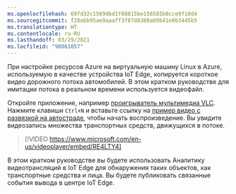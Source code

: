```yaml
---
ms.openlocfilehash: 69fd32c1569dbd1f08815be156585b0cce9f10d4
ms.sourcegitcommit: f28ebb95ae9aaaff3f87d8388a09b41e0b3445b5
ms.translationtype: HT
ms.contentlocale: ru-RU
ms.lasthandoff: 03/29/2021
ms.locfileid: "98061057"
---
```

При настройке ресурсов Azure на виртуальную машину Linux в Azure, используемую в качестве устройства IoT Edge, копируется короткое видео дорожного потока автомобилей. В этом кратком руководстве для имитации потока в реальном времени используется видеофайл.

Откройте приложение, например [проигрыватель мультимедиа VLC](https://www.videolan.org/vlc/). Нажмите клавиши `Ctrl+N` и вставьте ссылку на [пример видео с развязкой на автостраде](https://lvamedia.blob.core.windows.net/public/camera-300s.mkv), чтобы начать воспроизведение. Вы увидите видеозапись множества транспортных средств, движущихся в потоке.

> [!VIDEO https://www.microsoft.com/en-us/videoplayer/embed/RE4LTY4]

В этом кратком руководстве вы будете использовать Аналитику видеотрансляций в IoT Edge для обнаружения таких объектов, как транспортные средства и лица. Вы будете публиковать связанные события вывода в центре IoT Edge.
